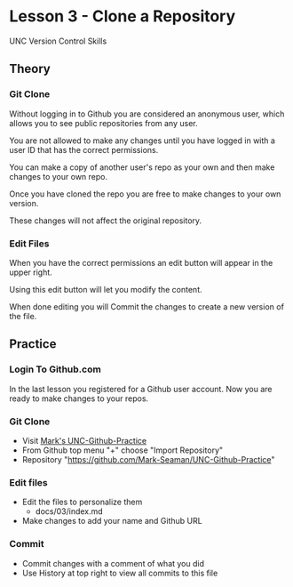 # Lesson 3 - Clone a Repository

UNC Version Control Skills


## Theory

### Git Clone

Without logging in to Github you are considered an anonymous user, which allows you to see public repositories from
any user.

You are not allowed to make any changes until you have logged in with a user ID that has the correct permissions.

You can make a copy of another user's repo as your own and then make changes to your own repo.

Once you have cloned the repo you are free to make changes to your own version.

These changes will not affect the original repository.

### Edit Files

When you have the correct permissions an edit button will appear in the upper right.

Using this edit button will let you modify the content.

When done editing you will Commit the changes to create a new version of the file.


## Practice

### Login To Github.com

In the last lesson you registered for a Github user account.  Now you are ready to make changes to your repos.


### Git Clone
* Visit [Mark's UNC-Github-Practice](https://github.com/Mark-Seaman/UNC-Github-Practice)
* From Github top menu "+" choose "Import Repository" 
* Repository "https://github.com/Mark-Seaman/UNC-Github-Practice"


### Edit files
* Edit the files to personalize them 
    * docs/03/index.md
* Make changes to add your name and Github URL


### Commit

* Commit changes with a comment of what you did
* Use History at top right to view all commits to this file

